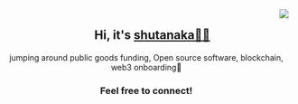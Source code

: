 <img align="right" src="https://visitor-badge.laobi.icu/badge?page_id=tnkshuuhei.tnkshuuhei" />

<div align="center">
  <h2>　Hi, it's <span ><a href="https://twitter.com/shutanaka_jp" target="_blank">shutanaka🙋‍♂️</a></span>　</h2> 
  <p>jumping around public goods funding, Open source software, blockchain, web3 onboarding🌱</p>
  <h3>Feel free to connect!</h3>
</div>
